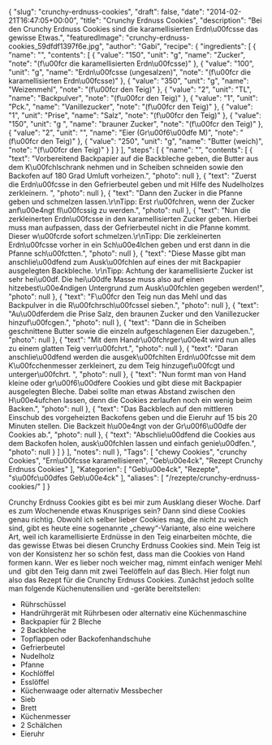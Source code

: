 {
    "slug": "crunchy-erdnuss-cookies",
    "draft": false,
    "date": "2014-02-21T16:47:05+00:00",
    "title": "Crunchy Erdnuss Cookies",
    "description": "Bei den Crunchy Erdnuss Cookies sind die karamellisierten Erdn\u00fcsse das gewisse Etwas.",
    "featuredImage": "crunchy-erdnuss-cookies_59dfdf1397f6e.jpg",
    "author": "Gabi",
    "recipe": {
        "ingredients": [
            {
                "name": "",
                "contents": [
                    {
                        "value": "150",
                        "unit": "g",
                        "name": "Zucker",
                        "note": "(f\u00fcr die karamellisierten Erdn\u00fcsse)"
                    },
                    {
                        "value": "100",
                        "unit": "g",
                        "name": "Erdn\u00fcsse (ungesalzen)",
                        "note": "(f\u00fcr die karamellisierten Erdn\u00fcsse)"
                    },
                    {
                        "value": "350",
                        "unit": "g",
                        "name": "Weizenmehl",
                        "note": "(f\u00fcr den Teig)"
                    },
                    {
                        "value": "2",
                        "unit": "TL",
                        "name": "Backpulver",
                        "note": "(f\u00fcr den Teig)"
                    },
                    {
                        "value": "1",
                        "unit": "Pck.",
                        "name": "Vanillezucker",
                        "note": "(f\u00fcr den Teig)"
                    },
                    {
                        "value": "1",
                        "unit": "Prise",
                        "name": "Salz",
                        "note": "(f\u00fcr den Teig)"
                    },
                    {
                        "value": "150",
                        "unit": "g ",
                        "name": "brauner Zucker",
                        "note": "(f\u00fcr den Teig)"
                    },
                    {
                        "value": "2",
                        "unit": "",
                        "name": "Eier (Gr\u00f6\u00dfe M)",
                        "note": "(f\u00fcr den Teig)"
                    },
                    {
                        "value": "250",
                        "unit": "g",
                        "name": "Butter (weich)",
                        "note": "(f\u00fcr den Teig)"
                    }
                ]
            }
        ],
        "steps": [
            {
                "name": "",
                "contents": [
                    {
                        "text": "Vorbereitend  Backpapier auf die Backbleche geben, die Butter aus dem K\u00fchlschrank nehmen und in  Scheiben schneiden sowie den Backofen auf 180 Grad Umluft vorheizen.",
                        "photo": null
                    },
                    {
                        "text": "Zuerst die Erdn\u00fcsse in den Gefrierbeutel geben und mit Hilfe des Nudelholzes zerkleinern. ",
                        "photo": null
                    },
                    {
                        "text": "Dann den Zucker in die Pfanne geben und schmelzen lassen.\r\nTipp: Erst r\u00fchren, wenn der Zucker anf\u00e4ngt fl\u00fcssig zu werden.",
                        "photo": null
                    },
                    {
                        "text": "Nun die zerkleinerten Erdn\u00fcsse in den karamellisierten Zucker geben. Hierbei muss man aufpassen, dass der Gefrierbeutel nicht in die Pfanne kommt. Dieser w\u00fcrde sofort schmelzen.\r\nTipp: Die zerkleinerten Erdn\u00fcsse vorher in ein Sch\u00e4lchen geben und erst dann in die Pfanne sch\u00fctten.",
                        "photo": null
                    },
                    {
                        "text": "Diese Masse gibt man anschlie\u00dfend zum Ausk\u00fchlen auf eines der mit Backpapier ausgelegten Backbleche. \r\nTipp: Achtung der karamellisierte Zucker ist sehr hei\u00df. Die hei\u00dfe Masse muss also auf einen hitzebest\u00e4ndigen Untergrund zum Ausk\u00fchlen gegeben werden!",
                        "photo": null
                    },
                    {
                        "text": "F\u00fcr den Teig nun das Mehl und das Backpulver in die R\u00fchrsch\u00fcssel sieben.",
                        "photo": null
                    },
                    {
                        "text": "Au\u00dferdem die Prise Salz, den braunen Zucker und den Vanillezucker hinzuf\u00fcgen.",
                        "photo": null
                    },
                    {
                        "text": "Dann die in Scheiben geschnittene Butter sowie die einzeln aufgeschlagenen Eier dazugeben.",
                        "photo": null
                    },
                    {
                        "text": "Mit dem Handr\u00fchrger\u00e4t wird nun alles zu einem glatten Teig verr\u00fchrt.",
                        "photo": null
                    },
                    {
                        "text": "Daran anschlie\u00dfend werden die ausgek\u00fchlten Erdn\u00fcsse mit dem K\u00fcchenmesser  zerkleinert, zu dem Teig hinzugef\u00fcgt und  unterger\u00fchrt. ",
                        "photo": null
                    },
                    {
                        "text": "Nun formt man von Hand kleine oder gr\u00f6\u00dfere Cookies und gibt diese mit Backpapier ausgelegten Bleche. Dabei sollte man etwas Abstand zwischen den H\u00e4ufchen lassen, denn die Cookies zerlaufen noch ein wenig beim Backen.",
                        "photo": null
                    },
                    {
                        "text": "Das Backblech auf den mittleren Einschub des vorgeheizten Backofens geben und die Eieruhr auf 15 bis 20 Minuten stellen. Die Backzeit h\u00e4ngt von der Gr\u00f6\u00dfe der Cookies ab.",
                        "photo": null
                    },
                    {
                        "text": "Abschlie\u00dfend die Cookies aus dem Backofen holen, ausk\u00fchlen lassen und einfach genie\u00dfen.",
                        "photo": null
                    }
                ]
            }
        ],
        "notes": null
    },
    "Tags": [
        "chewy Cookies",
        "crunchy Cookies",
        "Ern\u00fcsse karamellisieren",
        "Geb\u00e4ck",
        "Rezept Crunchy Erdnuss Cookies"
    ],
    "Kategorien": [
        "Geb\u00e4ck",
        "Rezepte",
        "s\u00fc\u00dfes Geb\u00e4ck"
    ],
    "aliases": [
        "\/rezepte\/crunchy-erdnuss-cookies\/"
    ]
}

Crunchy Erdnuss Cookies gibt es bei mir zum Ausklang dieser Woche. Darf es zum Wochenende etwas Knuspriges sein? Dann sind diese Cookies genau richtig. Obwohl ich selber lieber Cookies mag, die nicht zu weich sind, gibt es heute eine sogenannte &#8222;chewy&#8220;-Variante, also eine weichere Art, weil ich karamellisierte Erdnüsse in den Teig einarbeiten möchte, die das gewisse Etwas bei diesen Crunchy Erdnuss Cookies sind. Mein Teig ist von der Konsistenz her so schön fest, dass man die Cookies von Hand formen kann. Wer es lieber noch weicher mag, nimmt einfach weniger Mehl und  gibt den Teig dann mit zwei Teelöffeln auf das Blech. Hier folgt nun also das Rezept für die Crunchy Erdnuss Cookies. Zunächst jedoch sollte man folgende Küchenutensilien und -geräte bereitstellen:

 * Rührschüssel
 * Handrührgerät mit Rührbesen oder alternativ eine Küchenmaschine
 * Backpapier für 2 Bleche
 * 2 Backbleche
 * Topflappen oder Backofenhandschuhe
 * Gefrierbeutel
 * Nudelholz
 * Pfanne
 * Kochlöffel
 * Esslöffel
 * Küchenwaage oder alternativ Messbecher
 * Sieb
 * Brett
 * Küchenmesser
 * 2 Schälchen
 * Eieruhr